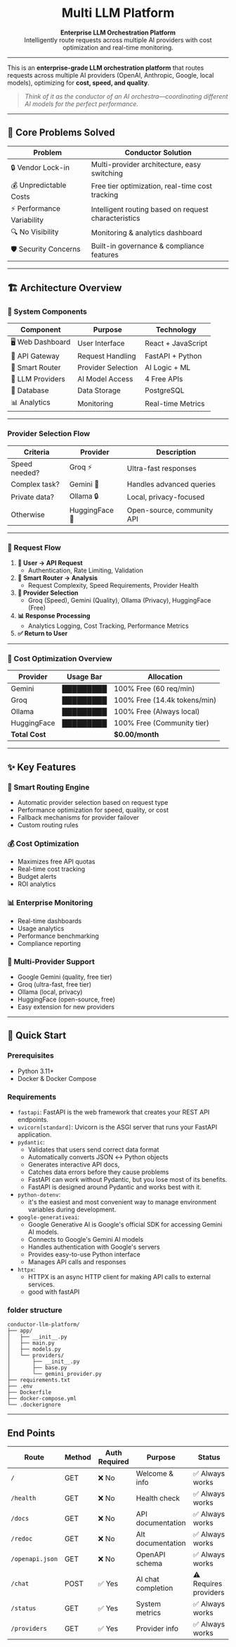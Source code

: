 <div align="center">

# Multi LLM Platform

**Enterprise LLM Orchestration Platform**  
Intelligently route requests across multiple AI providers with cost optimization and real-time monitoring.

</div>

---

This is an **enterprise-grade LLM orchestration platform** that routes requests across multiple AI providers (OpenAI, Anthropic, Google, local models), optimizing for **cost, speed, and quality**.

> _Think of it as the conductor of an AI orchestra—coordinating different AI models for the perfect performance._

---

## 🎯 Core Problems Solved

| Problem                    | Conductor Solution                                   |
| -------------------------- | ---------------------------------------------------- |
| 🔒 Vendor Lock-in          | Multi-provider architecture, easy switching          |
| 💰 Unpredictable Costs     | Free tier optimization, real-time cost tracking      |
| ⚡ Performance Variability | Intelligent routing based on request characteristics |
| 🔍 No Visibility           | Monitoring & analytics dashboard                     |
| 🛡️ Security Concerns       | Built-in governance & compliance features            |

---

## 🏗️ Architecture Overview

<!-- ![architechure](/images/architechure.png) -->

### 🧩 System Components

| Component        | Purpose            | Technology         |
| ---------------- | ------------------ | ------------------ |
| 🖥️ Web Dashboard | User Interface     | React + JavaScript |
| 🚀 API Gateway   | Request Handling   | FastAPI + Python   |
| 🧠 Smart Router  | Provider Selection | AI Logic + ML      |
| 🔌 LLM Providers | AI Model Access    | 4 Free APIs        |
| 💾 Database      | Data Storage       | PostgreSQL         |
| 📊 Analytics     | Monitoring         | Real-time Metrics  |

---

### Provider Selection Flow

| Criteria      | Provider       | Description                |
| ------------- | -------------- | -------------------------- |
| Speed needed? | Groq ⚡        | Ultra-fast responses       |
| Complex task? | Gemini 🧠      | Handles advanced queries   |
| Private data? | Ollama 🔒      | Local, privacy-focused     |
| Otherwise     | HuggingFace 🤗 | Open-source, community API |

---

### 🔄 Request Flow

1. **👤 User → API Request**
   - Authentication, Rate Limiting, Validation
2. **🧠 Smart Router → Analysis**
   - Request Complexity, Speed Requirements, Provider Health
3. **🤖 Provider Selection**
   - Groq (Speed), Gemini (Quality), Ollama (Privacy), HuggingFace (Free)
4. **📊 Response Processing**
   - Analytics Logging, Cost Tracking, Performance Metrics
5. **✅ Return to User**

---

### 💸 Cost Optimization Overview

| Provider       | Usage Bar | Allocation                   |
| -------------- | --------- | ---------------------------- |
| Gemini         | █████████ | 100% Free (60 req/min)       |
| Groq           | █████████ | 100% Free (14.4k tokens/min) |
| Ollama         | █████████ | 100% Free (Always local)     |
| HuggingFace    | █████████ | 100% Free (Community tier)   |
| **Total Cost** |           | **$0.00/month**              |

---

## ✨ Key Features

### 🎯 Smart Routing Engine

- Automatic provider selection based on request type
- Performance optimization for speed, quality, or cost
- Fallback mechanisms for provider failover
- Custom routing rules

### 💰 Cost Optimization

- Maximizes free API quotas
- Real-time cost tracking
- Budget alerts
- ROI analytics

### 📊 Enterprise Monitoring

- Real-time dashboards
- Usage analytics
- Performance benchmarking
- Compliance reporting

### 🔌 Multi-Provider Support

- Google Gemini (quality, free tier)
- Groq (ultra-fast, free tier)
- Ollama (local, privacy)
- HuggingFace (open-source, free)
- Easy extension for new providers

---

## 🚀 Quick Start

### Prerequisites

- Python 3.11+
- Docker & Docker Compose

### Requirements

- `fastapi`: FastAPI is the web framework that creates your REST API endpoints.
- `uvicorn[standard]`: Uvicorn is the ASGI server that runs your FastAPI application.
- `pydantic`:
  - Validates that users send correct data format
  - Automatically converts JSON ↔ Python objects
  - Generates interactive API docs,
  - Catches data errors before they cause problems
  - FastAPI can work without Pydantic, but you lose most of its benefits.
  - FastAPI is designed around Pydantic and works best with it.
- `python-dotenv`:
  - it's the easiest and most convenient way to manage environment variables during development.
- `google-generativeai`:
  - Google Generative AI is Google's official SDK for accessing Gemini AI models.
  - Connects to Google's Gemini AI models
  - Handles authentication with Google's servers
  - Provides easy-to-use Python interface
  - Manages API calls and responses
- `httpx`:
  - HTTPX is an async HTTP client for making API calls to external services.
  - good with fastAPI

### folder structure

```
conductor-llm-platform/
├── app/
│   ├── __init__.py
│   ├── main.py
│   ├── models.py
│   └── providers/
│       ├── __init__.py
│       ├── base.py
│       └── gemini_provider.py
├── requirements.txt
├── .env
├── Dockerfile
├── docker-compose.yml
└── .dockerignore
```

---

## End Points

<table>
   <thead>
      <tr>
         <th>Route</th>
         <th>Method</th>
         <th>Auth Required</th>
         <th>Purpose</th>
         <th>Status</th>
      </tr>
   </thead>
   <tbody>
      <tr>
         <td><code>/</code></td>
         <td>GET</td>
         <td>❌ No</td>
         <td>Welcome &amp; info</td>
         <td>✅ Always works</td>
      </tr>
      <tr>
         <td><code>/health</code></td>
         <td>GET</td>
         <td>❌ No</td>
         <td>Health check</td>
         <td>✅ Always works</td>
      </tr>
      <tr>
         <td><code>/docs</code></td>
         <td>GET</td>
         <td>❌ No</td>
         <td>API documentation</td>
         <td>✅ Always works</td>
      </tr>
      <tr>
         <td><code>/redoc</code></td>
         <td>GET</td>
         <td>❌ No</td>
         <td>Alt documentation</td>
         <td>✅ Always works</td>
      </tr>
      <tr>
         <td><code>/openapi.json</code></td>
         <td>GET</td>
         <td>❌ No</td>
         <td>OpenAPI schema</td>
         <td>✅ Always works</td>
      </tr>
      <tr>
         <td><code>/chat</code></td>
         <td>POST</td>
         <td>✅ Yes</td>
         <td>AI chat completion</td>
         <td>⚠️ Requires providers</td>
      </tr>
      <tr>
         <td><code>/status</code></td>
         <td>GET</td>
         <td>✅ Yes</td>
         <td>System metrics</td>
         <td>✅ Always works</td>
      </tr>
      <tr>
         <td><code>/providers</code></td>
         <td>GET</td>
         <td>✅ Yes</td>
         <td>Provider info</td>
         <td>✅ Always works</td>
      </tr>
   </tbody>
</table>
